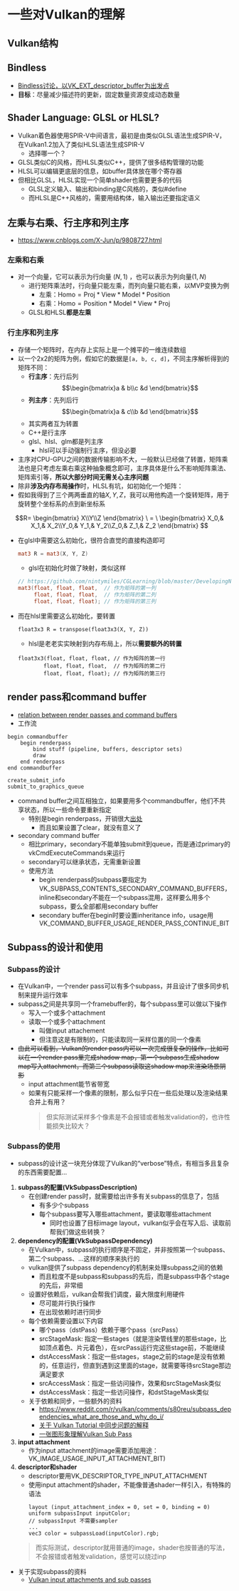 # 一些对Vulkan的理解
## Vulkan结构


## Bindless
- [Bindless讨论，以VK_EXT_descriptor_buffer为出发点](https://www.khronos.org/blog/vk-ext-descriptor-buffer)
- **目标**：尽量减少描述符的更新，固定数量资源变成动态数量

## Shader Language: GLSL or HLSL?
- Vulkan着色器使用SPIR-V中间语言，最初是由类似GLSL语法生成SPIR-V，在Vulkan1.2加入了类似HLSL语法生成SPIR-V
  - 选择哪一个？
- GLSL类似C的风格，而HLSL类似C++，提供了很多结构管理的功能
- HLSL可以编辑更底层的信息，如buffer具体放在哪个寄存器
- 但相比GLSL，HLSL实现一个简单shader也需要更多的代码
  - GLSL定义输入、输出和binding是C风格的，类似#define
  - 而HLSL是C++风格的，需要用结构体，输入输出还要指定语义


## 左乘与右乘、行主序和列主序
- https://www.cnblogs.com/X-Jun/p/9808727.html

### 左乘和右乘
- 对一个向量，它可以表示为行向量 $(N,1)$ ，也可以表示为列向量$(1,N)$
  - 进行矩阵乘法时，行向量只能左乘，而列向量只能右乘，以MVP变换为例
    - 左乘：$\text{Homo}=\text{Proj}*\text{View}*\text{Model}*\text{Position}$
    - 右乘：$\text{Homo}=\text{Position}*\text{Model}*\text{View}*\text{Proj}$
  - GLSL和HLSL**都是左乘**

### 行主序和列主序
- 存储一个矩阵时，在内存上实际上是一个摊平的一维连续数组
- 以一个2x2的矩阵为例，假如它的数据是```[a, b, c, d]```，不同主序解析得到的矩阵不同：
  - **行主序**：先行后列$$\begin{bmatrix}a & b\\c &d \end{bmatrix}$$
  - **列主序**：先列后行$$\begin{bmatrix}a & c\\b &d \end{bmatrix}$$
  - 其实两者互为转置
  - C++是行主序
  - glsl、hlsl、glm都是列主序
    - hlsl可以手动强制行主序，但没必要
- 主序对CPU-GPU之间的数据传输影响不大，一般默认已经做了转置，矩阵乘法也是只考虑左乘右乘这种抽象概念即可，主序具体是什么不影响矩阵乘法、矩阵索引等，**所以大部分时间无需关心主序问题**
- 除非**涉及内存布局操作**时，HLSL有坑，如初始化一个矩阵：
- 假如我得到了三个两两垂直的轴$X,Y,Z$，我可以用他构造一个旋转矩阵，用于旋转整个坐标系的点到新坐标系

$$R=
\begin{bmatrix}
X\\Y\\Z
\end{bmatrix} \
= \
\begin{bmatrix}
X_0,& X_1,& X_2\\Y_0,& Y_1,& Y_2\\Z_0,& Z_1,& Z_2
\end{bmatrix}
$$
- 在glsl中需要这么初始化，很符合直觉的直接构造即可
  ```glsl
  mat3 R = mat3(X, Y, Z)
  ```
  - glsl在初始化时做了映射，类似这样
  ```glsl
  // https://github.com/nintymiles/CGLearning/blob/master/DevelopingNotes/Matrix-Initialization-In-GLSL-2019-12-20.md
  mat3(float, float, float,  // 作为矩阵的第一列
	   float, float, float,  // 作为矩阵的第二列
	   float, float, float); // 作为矩阵的第三列
  ```
- 而在hlsl里需要这么初始化，要转置
  ```hlsl
  float3x3 R = transpose(float3x3(X, Y, Z))
  ```
  - hlsl是老老实实映射到内存布局上，所以**需要额外的转置**
  ```hlsl
  float3x3(float, float, float, // 作为矩阵的第一行
	      float, float, float,  // 作为矩阵的第二行
	      float, float, float); // 作为矩阵的第三行
  ``` 


## render pass和command buffer
- [relation between render passes and command buffers](https://stackoverflow.com/questions/48521961/what-is-the-relation-between-render-passes-command-buffers-and-clearing-of-atta)
- 工作流
```
begin commandbuffer 
    begin renderpass
        bind stuff (pipeline, buffers, descriptor sets)
        draw
    end renderpass
end commandbuffer

create_submit_info
submit_to_graphics_queue
```
- command buffer之间互相独立，如果要用多个commandbuffer，他们不共享状态，所以一些命令要重新指定
  - 特别是begin renderpass，开销很大[出处](https://kylemayes.github.io/vulkanalia/dynamic/secondary_command_buffers.html)
    - 而且如果设置了clear，就没有意义了
- secondary command buffer
  - 相比primary，secondary不能单独submit到queue，而是通过primary的vkCmdExecuteCommands来运行
  - secondary可以继承状态，无需重新设置
  - 使用方法
    - begin renderpass的subpass要指定为VK_SUBPASS_CONTENTS_SECONDARY_COMMAND_BUFFERS，inline和secondary不能在一个subpass混用，这样要么用多个subpass，要么全部都用secondary buffer
    - secondary buffer在begin时要设置inheritance info，usage用VK_COMMAND_BUFFER_USAGE_RENDER_PASS_CONTINUE_BIT


## Subpass的设计和使用
### Subpass的设计
- 在Vulkan中，一个render pass可以有多个subpass，并且设计了很多同步机制来提升运行效率
- subpass之间是共享同一个framebuffer的，每个subpass里可以做以下操作
  - 写入一个或多个attachment
  - 读取一个或多个attachment
    - 叫做input attachement
    - 但注意这是有限制的，只能读取同一采样位置的同一个像素
- ~~由此可以看到，Vulkan的render pass内可以一次完成很复杂的操作，比如可以在一个render pass里完成shadow map，第一个subpass生成shadow map写入attachment，而第二个subpass读取这shadow map来渲染场景阴影~~
  - input attachment能节省带宽
  - 如果有只能采样一个像素的限制，那么似乎只在一些后处理以及渲染结果合并上有用？
    > 但实际测试采样多个像素是不会报错或者触发validation的，也许性能损失比较大？

### Subpass的使用
- subpass的设计这一块充分体现了Vulkan的“verbose”特点，有相当多且复杂的东西需要配置...
1. **subpass的配置(VkSubpassDescription)**
   - 在创建render pass时，就需要给出许多有关subpass的信息了，包括
     - 有多少个subpass
     - 每个subpass要写入哪些attachment，要读取哪些attachment
       - 同时也设置了目标image layout，vulkan似乎会在写入后、读取前帮我们做这些转换？
2. **dependency的配置(VkSubpassDependency)**
   - 在Vulkan中，subpass的执行顺序是不固定，并非按照第一个subpass、第二个subpass、...这样的顺序来执行的
   - vulkan提供了subpass dependency的机制来处理subpass之间的依赖
     - 而且粒度不是subpass和subpass的先后，而是subpass中各个stage的先后，非常细
   - 设置好依赖后，vulkan会帮我们调度，最大限度利用硬件
     - 尽可能并行执行操作
     - 在出现依赖时进行同步
   - 每个依赖需要设置以下内容
     - 哪个pass（dstPass）依赖于哪个pass（srcPass）
     - srcStageMask: 指定一些stages（就是渲染管线里的那些stage，比如顶点着色、片元着色），在srcPass运行完这些stage前，不能继续
     - dstAccessMask：指定一些stages，stage之前的stage是没有依赖的，任意运行，但直到遇到这里面的stage，就需要等待srcStage那边满足要求
     - srcAccessMask：指定一些访问操作，效果和srcStageMask类似
     - dstAccessMask：指定一些访问操作，和dstStageMask类似
   - 关于依赖和同步，一些额外的资料
     - https://www.reddit.com/r/vulkan/comments/s80reu/subpass_dependencies_what_are_those_and_why_do_i/ 
     - [关于 Vulkan Tutorial 中同步问题的解释](https://zhuanlan.zhihu.com/p/350483554)
     - [一张图形象理解Vulkan Sub Pass](https://zhuanlan.zhihu.com/p/461097833)
3. **input attachment**
   - 作为input attachment的image需要添加用途：VK_IMAGE_USAGE_INPUT_ATTACHMENT_BIT)
4. **descriptor和shader**
   - descriptor要用VK_DESCRIPTOR_TYPE_INPUT_ATTACHMENT
   - 使用input attachment的shader，不能像普通shader一样引入，有特殊的语法 
     ```hlsl
     layout (input_attachment_index = 0, set = 0, binding = 0) uniform subpassInput inputColor;
     // subpassInput 不需要sampler
     ...
     vec3 color = subpassLoad(inputColor).rgb;
     ``` 
   > 而实际测试，descriptor就用普通的image，shader也按普通的写法，不会报错或者触发validation，感觉可以绕过inp 


- 关于实现subpass的资料
  - [Vulkan input attachments and sub passes](https://www.saschawillems.de/blog/2018/07/19/vulkan-input-attachments-and-sub-passes/)